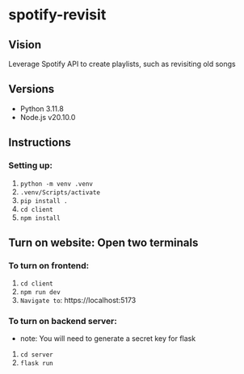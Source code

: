 # spotify-revisit

## Vision
Leverage Spotify API to create playlists, such as revisiting old songs

## Versions
- Python 3.11.8
- Node.js v20.10.0

## Instructions

### Setting up:
1. `python -m venv .venv`
2. `.venv/Scripts/activate`
3. `pip install .`
5. `cd client`
6. `npm install`

## Turn on website: Open two terminals

### To turn on frontend: 
1. `cd client`
2. `npm run dev`
3. `Navigate to`: https://localhost:5173

### To turn on backend server:
- note: You will need to generate a secret key for flask
1. `cd server`
2. `flask run`
